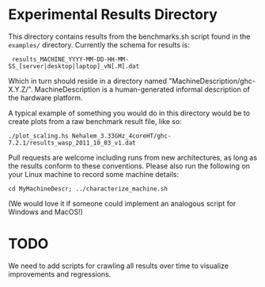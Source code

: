 Experimental Results Directory
==============================

This directory contains results from the benchmarks.sh script found in
the `examples/` directory.  Currently the schema for results is:

     results_MACHINE_YYYY-MM-DD-HH-MM-SS_[server|desktop|laptop]_vN[.M].dat

Which in turn should reside in a directory named
"MachineDescription/ghc-X.Y.Z/".  MachineDescription is a
human-generated informal description of the hardware platform.

A typical example of something you would do in this directory would be
to create plots from a raw benchmark result file, like so:

    ./plot_scaling.hs Nehalem_3.33GHz_4coreHT/ghc-7.2.1/results_wasp_2011_10_03_v1.dat 


Pull requests are welcome including runs from new architectures, as
long as the results conform to these conventions. Please also run the
following on your Linux machine to record some machine details:

    cd MyMachineDescr; ../characterize_machine.sh

(We would love it if someone could implement an analogous script for Windows and MacOS!)


TODO 
====

We need to add scripts for crawling all results over time to visualize
improvements and regressions.


